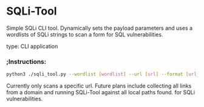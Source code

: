 <style>
  #1{
    text-decoration:italic;
  }
  #2{
    text-decoration:italic;
    font-size:12pt;
</style>


<h1>SQLi-Tool</h1>
Simple SQLi CLI tool. Dynamically sets the payload parameters and uses a wordlists of SQLi strings to scan a form for SQL vulnerabilities.

<p id=1 style=text-decoration:italic;>type: CLI application</p>

<h3 id="instructions" style="text-decoration:italic; font-size:12pt;">;Instructions:</h3>

```sh
python3 ./sqli_tool.py --wordlist [wordlist] --url [url] --format [url_encoded/json] --timeout [integer] --sleep [float]
```

<p id=2;>Currently only scans a specific url. Future plans include collecting all links from a domain and running SQLi-Tool against all local paths found. for SQLi vulnerabilities.</p>

